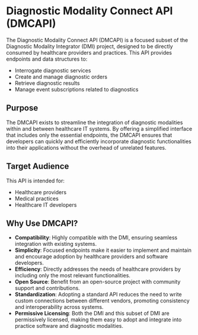 
Diagnostic Modality Connect API (DMCAPI)
========================================

The Diagnostic Modality Connect API (DMCAPI) is a focused subset of the Diagnostic Modality Integrator (DMI) project, designed to be directly consumed by healthcare providers and practices. This API provides endpoints and data structures to:

 
 *   Interrogate diagnostic services
 *   Create and manage diagnostic orders
 *   Retrieve diagnostic results
 *   Manage event subscriptions related to diagnostics
 

Purpose
-------

The DMCAPI exists to streamline the integration of diagnostic modalities within and between healthcare IT systems. By offering a simplified interface that includes only the essential endpoints, the DMCAPI ensures that developers can quickly and efficiently incorporate diagnostic functionalities into their applications without the overhead of unrelated features.
 

Target Audience
---------------

This API is intended for:
 
 *   Healthcare providers
 *   Medical practices
 *   Healthcare IT developers 
 

Why Use DMCAPI?
---------------
 
*   **Compatibility**: Highly compatible with the DMI, ensuring seamless integration with existing systems.
*   **Simplicity**: Focused endpoints make it easier to implement and maintain and encourage adoption by healthcare providers and software developers.
*   **Efficiency**: Directly addresses the needs of healthcare providers by including only the most relevant functionalities.
*   **Open Source**: Benefit from an open-source project with community support and contributions.
*   **Standardization**: Adopting a standard API reduces the need to write custom connections between different vendors, promoting consistency and interoperability across systems.   
*   **Permissive Licensing**: Both the DMI and this subset of DMI are permissively licensed, making them easy to adopt and integrate into practice software and diagnostic modalities.

